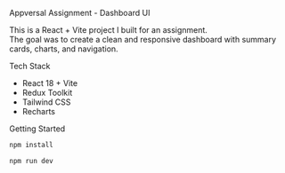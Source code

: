  Appversal Assignment - Dashboard UI

This is a React + Vite project I built for an assignment.  
The goal was to create a clean and responsive dashboard with summary cards, charts, and navigation.  

 Tech Stack
- React 18 + Vite
- Redux Toolkit
- Tailwind CSS
- Recharts

 Getting Started
```bash
npm install

npm run dev

